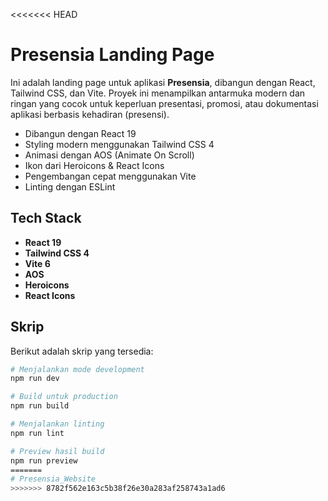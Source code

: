 <<<<<<< HEAD
# Presensia Landing Page

Ini adalah landing page untuk aplikasi **Presensia**, dibangun dengan React, Tailwind CSS, dan Vite. Proyek ini menampilkan antarmuka modern dan ringan yang cocok untuk keperluan presentasi, promosi, atau dokumentasi aplikasi berbasis kehadiran (presensi).

- Dibangun dengan React 19
- Styling modern menggunakan Tailwind CSS 4
- Animasi dengan AOS (Animate On Scroll)
- Ikon dari Heroicons & React Icons
- Pengembangan cepat menggunakan Vite
- Linting dengan ESLint

## Tech Stack

- **React 19**
- **Tailwind CSS 4**
- **Vite 6**
- **AOS**
- **Heroicons**
- **React Icons**

## Skrip

Berikut adalah skrip yang tersedia:

```bash
# Menjalankan mode development
npm run dev

# Build untuk production
npm run build

# Menjalankan linting
npm run lint

# Preview hasil build
npm run preview
=======
# Presensia_Website
>>>>>>> 8782f562e163c5b38f26e30a283af258743a1ad6
